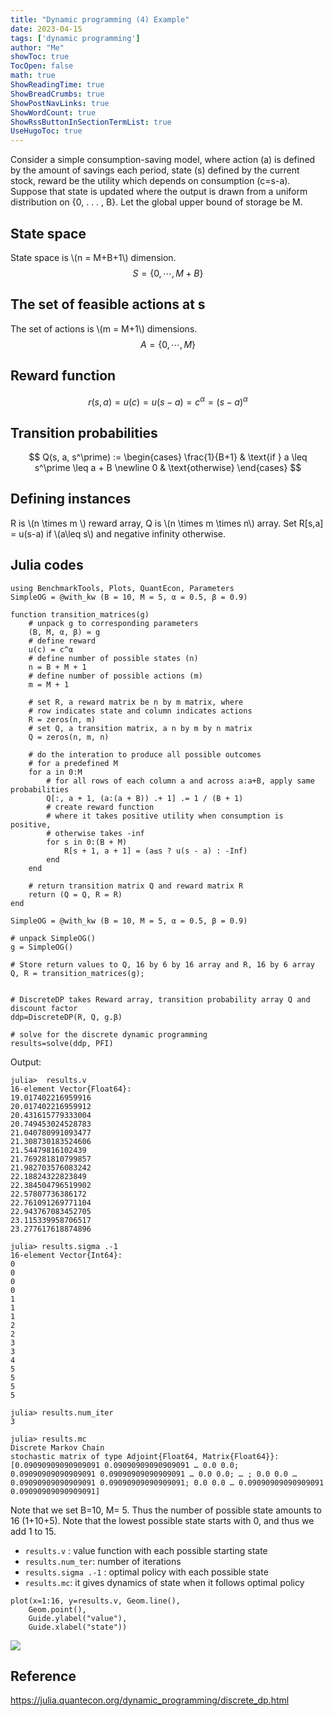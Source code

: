 ```yaml
---
title: "Dynamic programming (4) Example" 
date: 2023-04-15
tags: ['dynamic programming']
author: "Me"
showToc: true
TocOpen: false
math: true
ShowReadingTime: true
ShowBreadCrumbs: true
ShowPostNavLinks: true
ShowWordCount: true
ShowRssButtonInSectionTermList: true
UseHugoToc: true
---
```


Consider a simple consumption-saving model, where action (a) is defined by the amount of savings each period, state (s) defined by the current stock, reward be the utility which depends on consumption (c=s-a). Suppose that state is updated where the output is drawn from a uniform distribution on {0, . . . , B}. Let the global upper bound of storage be M. 

## State space 

State space is \\(n = M+B+1\\) dimension. 
$$ 
S = \lbrace{0, \cdots, M+B \rbrace}
$$ 

## The set of feasible actions at s 
The set of actions is \\(m = M+1\\) dimensions.
$$ 
A =  \lbrace{0, \cdots, M \rbrace}
$$ 

## Reward function 
$$
r(s, a) = u(c)=  u(s-a) = c^{\alpha} = (s-a)^{\alpha}
$$ 

## Transition probabilities
$$ 
Q(s, a, s^\prime) := 
\begin{cases}
    \frac{1}{B+1} & \text{if } a \leq s^\prime \leq a + B \newline
    0 & \text{otherwise}
\end{cases}
$$ 

## Defining instances

R is \\(n \times m \\) reward array, Q is \\(n \times m \times n\\) array.  Set R[s,a] = u(s-a) if \\(a\leq s\\) and negative infinity otherwise. 

## Julia codes
```
using BenchmarkTools, Plots, QuantEcon, Parameters
SimpleOG = @with_kw (B = 10, M = 5, α = 0.5, β = 0.9)

function transition_matrices(g)
    # unpack g to corresponding parameters
    (B, M, α, β) = g
    # define reward
    u(c) = c^α
    # define number of possible states (n) 
    n = B + M + 1
    # define number of possible actions (m)
    m = M + 1

    # set R, a reward matrix be n by m matrix, where 
    # row indicates state and column indicates actions
    R = zeros(n, m)
    # set Q, a transition matrix, a n by m by n matrix
    Q = zeros(n, m, n)

    # do the interation to produce all possible outcomes
    # for a predefined M
    for a in 0:M
        # for all rows of each column a and across a:a+B, apply same probabilities
        Q[:, a + 1, (a:(a + B)) .+ 1] .= 1 / (B + 1)
        # create reward function 
        # where it takes positive utility when consumption is positive, 
        # otherwise takes -inf
        for s in 0:(B + M)
            R[s + 1, a + 1] = (a≤s ? u(s - a) : -Inf)
        end
    end

    # return transition matrix Q and reward matrix R
    return (Q = Q, R = R)
end

SimpleOG = @with_kw (B = 10, M = 5, α = 0.5, β = 0.9)

# unpack SimpleOG()
g = SimpleOG()

# Store return values to Q, 16 by 6 by 16 array and R, 16 by 6 array
Q, R = transition_matrices(g);


# DiscreteDP takes Reward array, transition probability array Q and discount factor 
ddp=DiscreteDP(R, Q, g.β)

# solve for the discrete dynamic programming
results=solve(ddp, PFI)
```

Output:
```
julia>  results.v
16-element Vector{Float64}:
19.017402216959916
20.017402216959912
20.431615779333004
20.749453024528783
21.040780991093477
21.308730183524606
21.54479816102439
21.769281810799857
21.982703576083242
22.18824322823849
22.384504796519902
22.57807736386172
22.761091269771104
22.943767083452705
23.115339958706517
23.277617618874896

julia> results.sigma .-1
16-element Vector{Int64}:
0
0
0
0
1
1
1
2
2
3
3
4
5
5
5
5

julia> results.num_iter
3

julia> results.mc
Discrete Markov Chain
stochastic matrix of type Adjoint{Float64, Matrix{Float64}}:
[0.09090909090909091 0.09090909090909091 … 0.0 0.0; 0.09090909090909091 0.09090909090909091 … 0.0 0.0; … ; 0.0 0.0 … 0.09090909090909091 0.09090909090909091; 0.0 0.0 … 0.09090909090909091 0.09090909090909091]
```

Note that we set B=10, M= 5. Thus the number of possible state amounts to 16 (1+10+5). Note that the lowest possible state starts with 0, and thus we add 1 to 15. 
- `results.v` : value function with each possible starting state 
- `results.num_ter`: number of iterations
- `results.sigma .-1` : optimal policy with each possible state 
- `results.mc`: it gives dynamics of state when it follows optimal policy


```
plot(x=1:16, y=results.v, Geom.line(), 
    Geom.point(), 
    Guide.ylabel("value"), 
    Guide.xlabel("state"))
```
![](../img/plot_md13.svg)

## Reference

https://julia.quantecon.org/dynamic_programming/discrete_dp.html
 